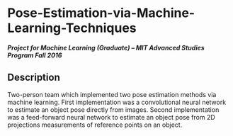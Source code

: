 # Pose-Estimation-via-Machine-Learning-Techniques
***Project for Machine Learning (Graduate) – MIT Advanced Studies Program				                        Fall 2016***

## Description
Two-person team  which implemented two pose estimation methods via machine learning. First implementation was a convolutional neural network to estimate an object pose directly from images. Second implementation was a feed-forward neural network to estimate an object pose from 2D projections measurements of reference points on an object.
